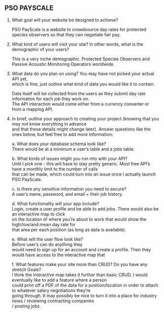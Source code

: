 ## PSO PAYSCALE

1. What goal will your website be designed to achieve?  

    PSO PayScale is a website to crowdsource day rates for protected  
species observers so that they can negotiate fair pay.

2. What kind of users will visit your site? In other words, what is the demographic of
your users?   

    This is a very niche demographic. Protected Species Observers and Passive Acoustic Monitoring Operators worldwide.

3. What data do you plan on using? You may have not picked your actual API yet,  
which is fine, just outline what kind of data you would like it to contain.  

     Data itself will be collected from the users as they submit day rate information for each job they work on.  
     The API interaction would come either from a currency converter or from a mapping API.

4. In brief, outline your approach to creating your project (knowing that you may not
know everything in advance  
and that these details might change later). Answer
questions like the ones below, but feel free to add more information:  

     a. What does your database schema look like?  
    There would be at a minimum a user’s table and a jobs table.

    b. What kinds of issues might you run into with your API?  
    Until I pick one - this will have to stay pretty generic.  Most free API’s have a monthly limit to the number of calls  
    that can be made, which could turn into an issue once I actually launch PSO PayScale. 

    c. Is there any sensitive information you need to secure?  
A user’s name, password, and email + their job history.

    d. What functionality will your app include?  
Login, create a user profile and be able to add jobs.  There would also be an interactive map to click  
on the location of where you’re about to work that would show the high/low/and mean day rate for  
that area per each position (as long as data is available).

    e. What will the user flow look like?  
Before user’s can do anything they  
would need to sign up for an account and create a profile.  Then they would have access to the interactive map that 

    f. What features make your site more than CRUD? Do you have any stretch Goals?  
    I think the interactive map takes it further than basic CRUD.  I would eventually like to add a feature where a person  
    could print off a PDF of the data for a position/location in order to attach to whatever salary negotiations they’re  
    going through.  It may possibly be nice to turn it into a place for industry news / reviewing contracting companies  
    / posting jobs.
